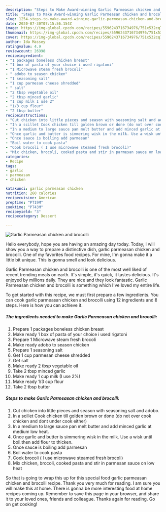 ```yaml
---
description: "Steps to Make Award-winning Garlic Parmeasan chicken and brocolli"
title: "Steps to Make Award-winning Garlic Parmeasan chicken and brocolli"
slug: 1254-steps-to-make-award-winning-garlic-parmeasan-chicken-and-brocolli
date: 2020-07-30T07:15:56.154Z
image: https://img-global.cpcdn.com/recipes/5596243716734976/751x532cq70/garlic-parmeasan-chicken-and-brocolli-recipe-main-photo.jpg
thumbnail: https://img-global.cpcdn.com/recipes/5596243716734976/751x532cq70/garlic-parmeasan-chicken-and-brocolli-recipe-main-photo.jpg
cover: https://img-global.cpcdn.com/recipes/5596243716734976/751x532cq70/garlic-parmeasan-chicken-and-brocolli-recipe-main-photo.jpg
author: Ida Massey
ratingvalue: 4.9
reviewcount: 26998
recipeingredient:
- "1 packages boneless chicken breast"
- "1 box of pasta of your choice i used rigatoni"
- "1 Microwave steam fresh brocoli"
- " adobo to season chicken"
- "1 seasoning salt"
- "1 cup parmesan cheese shredded"
- " salt"
- "2 tbsp vegetable oil"
- "2 tbsp minced garlic"
- "1 cup milk I use 2"
- "1/3 cup flour"
- "2 tbsp butter"
recipeinstructions:
- "Cut chicken into little pieces and season with seasoning salt and adobo."
- "In a scillet Cook chicken till golden brown or done (do not over cook chicken and dont under cook either)"
- "In a medium to large sauce pan melt butter and add minced garlic at medium low heat."
- "Once garlic and butter is simmering wisk in the milk. Use a wisk until boil.then add flour to thicken."
- "Once sauce is boiling add parmesan"
- "Boil water to cook pasta"
- "Cook brocoli ( I use microwave steamed fresh brocoli)"
- "Mix chicken, brocoli, cooked pasta and stir in parmesan sauce on low heat"
categories:
- Recipe
tags:
- garlic
- parmeasan
- chicken

katakunci: garlic parmeasan chicken 
nutrition: 260 calories
recipecuisine: American
preptime: "PT19M"
cooktime: "PT43M"
recipeyield: "3"
recipecategory: Dessert

---
```



![Garlic Parmeasan chicken and brocolli](https://img-global.cpcdn.com/recipes/5596243716734976/751x532cq70/garlic-parmeasan-chicken-and-brocolli-recipe-main-photo.jpg)

Hello everybody, hope you are having an amazing day today. Today, I will show you a way to prepare a distinctive dish, garlic parmeasan chicken and brocolli. One of my favorites food recipes. For mine, I'm gonna make it a little bit unique. This is gonna smell and look delicious.



Garlic Parmeasan chicken and brocolli is one of the most well liked of recent trending meals on earth. It's simple, it's quick, it tastes delicious. It's enjoyed by millions daily. They are nice and they look fantastic. Garlic Parmeasan chicken and brocolli is something which I've loved my entire life.


To get started with this recipe, we must first prepare a few ingredients. You can cook garlic parmeasan chicken and brocolli using 12 ingredients and 8 steps. Here is how you can achieve it.

<!--inarticleads1-->

##### The ingredients needed to make Garlic Parmeasan chicken and brocolli:

1. Prepare 1 packages boneless chicken breast
1. Make ready 1 box of pasta of your choice i used rigatoni
1. Prepare 1 Microwave steam fresh brocoli
1. Make ready  adobo to season chicken
1. Prepare 1 seasoning salt
1. Get 1 cup parmesan cheese shredded
1. Get  salt
1. Make ready 2 tbsp vegetable oil
1. Take 2 tbsp minced garlic
1. Make ready 1 cup milk (I use 2%)
1. Make ready 1/3 cup flour
1. Take 2 tbsp butter




<!--inarticleads2-->

##### Steps to make Garlic Parmeasan chicken and brocolli:

1. Cut chicken into little pieces and season with seasoning salt and adobo.
1. In a scillet Cook chicken till golden brown or done (do not over cook chicken and dont under cook either)
1. In a medium to large sauce pan melt butter and add minced garlic at medium low heat.
1. Once garlic and butter is simmering wisk in the milk. Use a wisk until boil.then add flour to thicken.
1. Once sauce is boiling add parmesan
1. Boil water to cook pasta
1. Cook brocoli ( I use microwave steamed fresh brocoli)
1. Mix chicken, brocoli, cooked pasta and stir in parmesan sauce on low heat




So that is going to wrap this up for this special food garlic parmeasan chicken and brocolli recipe. Thank you very much for reading. I am sure you will make this at home. There is gonna be more interesting food at home recipes coming up. Remember to save this page in your browser, and share it to your loved ones, friends and colleague. Thanks again for reading. Go on get cooking!
